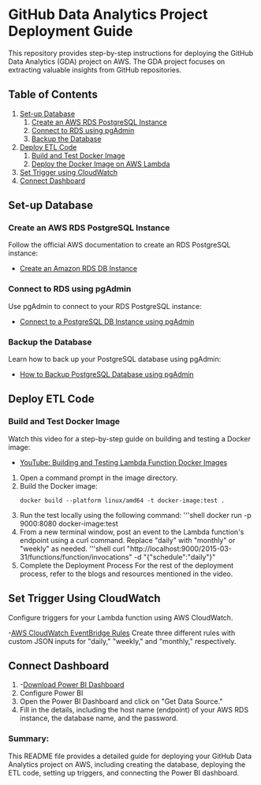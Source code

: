 # GitHub Data Analytics Project Deployment Guide

This repository provides step-by-step instructions for deploying the GitHub Data Analytics (GDA) project on AWS. The GDA project focuses on extracting valuable insights from GitHub repositories.

## Table of Contents
1. [Set-up Database](#set-up-database)
    1. [Create an AWS RDS PostgreSQL Instance](#create-an-aws-rds-postgresql-instance)
    2. [Connect to RDS using pgAdmin](#connect-to-rds-using-pgadmin)
    3. [Backup the Database](#backup-the-database)
2. [Deploy ETL Code](#deploy-etl-code)
    1. [Build and Test Docker Image](#build-and-test-docker-image)
    2. [Deploy the Docker Image on AWS Lambda](#deploy-the-docker-image-on-aws-lambda)
3. [Set Trigger using CloudWatch](#set-trigger-using-cloudwatch)
4. [Connect Dashboard](#connect-dashboard)

## Set-up Database

### Create an AWS RDS PostgreSQL Instance
Follow the official AWS documentation to create an RDS PostgreSQL instance:
- [Create an Amazon RDS DB Instance](https://docs.aws.amazon.com/AmazonRDS/latest/UserGuide/CHAP_GettingStarted.CreatingConnecting.PostgreSQL.html#CHAP_GettingStarted.Creating.PostgreSQL)

### Connect to RDS using pgAdmin
Use pgAdmin to connect to your RDS PostgreSQL instance:
- [Connect to a PostgreSQL DB Instance using pgAdmin](https://docs.aws.amazon.com/AmazonRDS/latest/UserGuide/USER_ConnectToPostgreSQLInstance.html#USER_ConnectToPostgreSQLInstance.pgAdmin)

### Backup the Database
Learn how to back up your PostgreSQL database using pgAdmin:
- [How to Backup PostgreSQL Database using pgAdmin](https://hevodata.com/learn/pgadmin-backup-database/#5)

## Deploy ETL Code

### Build and Test Docker Image
Watch this video for a step-by-step guide on building and testing a Docker image:
- [YouTube: Building and Testing Lambda Function Docker Images](https://www.youtube.com/watch?v=wbsbXfkv47A)

1. Open a command prompt in the image directory.
2. Build the Docker image:
   ```shell
   docker build --platform linux/amd64 -t docker-image:test .
3. Run the test locally using the following command:
   '''shell
   docker run -p 9000:8080 docker-image:test
4. From a new terminal window, post an event to the Lambda function's endpoint using a curl command. Replace "daily" with "monthly" or "weekly" as needed.
   '''shell
   curl "http://localhost:9000/2015-03-31/functions/function/invocations" -d "{\"schedule\":\"daily\"}"
5. Complete the Deployment Process
For the rest of the deployment process, refer to the blogs and resources mentioned in the video.
## Set Trigger Using CloudWatch
Configure triggers for your Lambda function using AWS CloudWatch.

-[AWS CloudWatch EventBridge Rules](https://docs.aws.amazon.com/eventbridge/latest/userguide/eb-rules.html)
Create three different rules with custom JSON inputs for "daily," "weekly," and "monthly," respectively.
## Connect Dashboard
1. -[Download Power BI Dashboard](https://github.com/faizeraza/dataengineering-github-data-pipelineline/blob/main/GDAv2.1_Dashboard.pbix)
2. Configure Power BI
3. Open the Power BI Dashboard and click on "Get Data Source."
4. Fill in the details, including the host name (endpoint) of your AWS RDS instance, the database name, and the password.
### Summary:
This README file provides a detailed guide for deploying your GitHub Data Analytics project on AWS, including creating the database, deploying the ETL code, setting up triggers, and connecting the Power BI dashboard.





